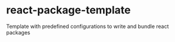 # react-package-template
Template with predefined configurations to write and bundle react packages
